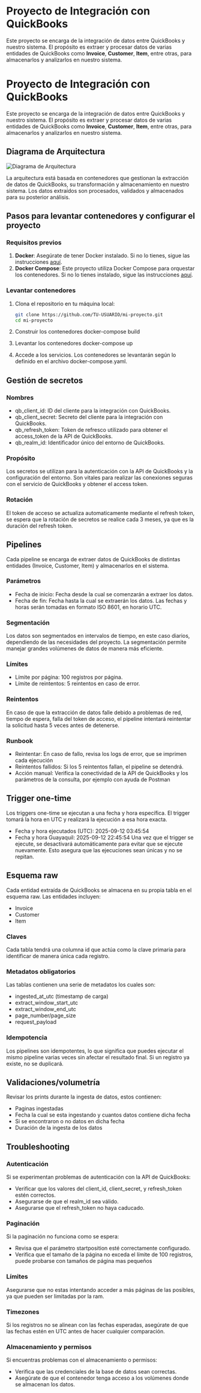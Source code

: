 # Proyecto de Integración con QuickBooks

Este proyecto se encarga de la integración de datos entre QuickBooks y nuestro sistema. El propósito es extraer y procesar datos de varias entidades de QuickBooks como **Invoice**, **Customer**, **Item**, entre otras, para almacenarlos y analizarlos en nuestro sistema.

# Proyecto de Integración con QuickBooks

Este proyecto se encarga de la integración de datos entre QuickBooks y nuestro sistema. El propósito es extraer y procesar datos de varias entidades de QuickBooks como **Invoice**, **Customer**, **Item**, entre otras, para almacenarlos y analizarlos en nuestro sistema.

## Diagrama de Arquitectura

![Diagrama de Arquitectura](./path_to_architecture_diagram.png)

La arquitectura está basada en contenedores que gestionan la extracción de datos de QuickBooks, su transformación y almacenamiento en nuestro sistema. Los datos extraídos son procesados, validados y almacenados para su posterior análisis.

## Pasos para levantar contenedores y configurar el proyecto

### Requisitos previos
1. **Docker**: Asegúrate de tener Docker instalado. Si no lo tienes, sigue las instrucciones [aquí](https://docs.docker.com/get-docker/).
2. **Docker Compose**: Este proyecto utiliza Docker Compose para orquestar los contenedores. Si no lo tienes instalado, sigue las instrucciones [aquí](https://docs.docker.com/compose/install/).

### Levantar contenedores

1. Clona el repositorio en tu máquina local:

   ```bash
   git clone https://github.com/TU-USUARIO/mi-proyecto.git
   cd mi-proyecto
2. Construir los contenedores
   docker-compose build
3. Levantar los contenedores
   docker-compose up
4. Accede a los servicios. Los contenedores se levantarán según lo definido en el archivo docker-compose.yaml.
## Gestión de secretos
### Nombres
- qb_client_id: ID del cliente para la integración con QuickBooks.
- qb_client_secret: Secreto del cliente para la integración con QuickBooks.
- qb_refresh_token: Token de refresco utilizado para obtener el access_token de la API de QuickBooks.
- qb_realm_id: Identificador único del entorno de QuickBooks.
### Propósito
Los secretos se utilizan para la autenticación con la API de QuickBooks y la configuración del entorno. Son vitales para realizar las conexiones seguras con el servicio de QuickBooks y obtener el access token.
### Rotación
El token de acceso se actualiza automaticamente mediante el refresh token, se espera que la rotación de secretos se realice cada 3 meses, ya que es la duración del refresh token.

## Pipelines
Cada pipeline se encarga de extraer datos de QuickBooks de distintas entidades (Invoice, Customer, Item) y almacenarlos en el sistema.
### Parámetros
- Fecha de inicio: Fecha desde la cual se comenzarán a extraer los datos.
- Fecha de fin: Fecha hasta la cual se extraerán los datos.
Las fechas y horas serán tomadas en formato ISO 8601, en horario UTC.
### Segmentación
Los datos son segmentados en intervalos de tiempo, en este caso diarios, dependiendo de las necesidades del proyecto. La segmentación permite manejar grandes volúmenes de datos de manera más eficiente.
### Límites
- Límite por página: 100 registros por página.
- Límite de reintentos: 5 reintentos en caso de error.
### Reintentos
En caso de que la extracción de datos falle debido a problemas de red, tiempo de espera, falla del token de acceso, el pipeline intentará reintentar la solicitud hasta 5 veces antes de detenerse.
### Runbook
- Reintentar: En caso de fallo, revisa los logs de error, que se imprimen cada ejecución
- Reintentos fallidos: Si los 5 reintentos fallan, el pipeline se detendrá.
- Acción manual: Verifica la conectividad de la API de QuickBooks y los parámetros de la consulta, por ejemplo con ayuda de Postman
## Trigger one-time
Los triggers one-time se ejecutan a una fecha y hora específica. El trigger tomará la hora en UTC y realizará la ejecución a esa hora exacta.
- Fecha y hora ejecutados (UTC): 2025-09-12 03:45:54
- Fecha y hora Guayaquil: 2025-09-12 22:45:54
Una vez que el trigger se ejecute, se desactivará automáticamente para evitar que se ejecute nuevamente. Esto asegura que las ejecuciones sean únicas y no se repitan.
## Esquema raw
Cada entidad extraída de QuickBooks se almacena en su propia tabla en el esquema raw. Las entidades incluyen:
- Invoice
- Customer
- Item
### Claves
Cada tabla tendrá una columna id que actúa como la clave primaria para identificar de manera única cada registro.
### Metadatos obligatorios
Las tablas contienen una serie de metadatos los cuales son:
- ingested_at_utc (timestamp de carga)
- extract_window_start_utc
- extract_window_end_utc
- page_number/page_size
- request_payload
### Idempotencia
Los pipelines son idempotentes, lo que significa que puedes ejecutar el mismo pipeline varias veces sin afectar el resultado final. Si un registro ya existe, no se duplicará.
## Validaciones/volumetría
Revisar los prints durante la ingesta de datos, estos contienen:
- Paginas ingestadas
- Fecha la cual se esta ingestando y cuantos datos contiene dicha fecha
- Si se encontraron o no datos en dicha fecha
- Duración de la ingesta de los datos
## Troubleshooting
### Autenticación
Si se experimentan problemas de autenticación con la API de QuickBooks:
- Verificar que los valores del client_id, client_secret, y refresh_token estén correctos.
- Asegurarse de que el realm_id sea válido.
- Asegurarse que el refresh_token no haya caducado.
### Paginación
Si la paginación no funciona como se espera:
- Revisa que el parámetro startposition esté correctamente configurado.
- Verifica que el tamaño de la página no exceda el límite de 100 registros, puede probarse con tamaños de página mas pequeños
### Límites
Asegurarse que no estas intentando acceder a más páginas de las posibles, ya que pueden ser limitadas por la ram.
### Timezones
Si los registros no se alinean con las fechas esperadas, asegúrate de que las fechas estén en UTC antes de hacer cualquier comparación.
### Almacenamiento y permisos
Si encuentras problemas con el almacenamiento o permisos:
- Verifica que las credenciales de la base de datos sean correctas.
- Asegúrate de que el contenedor tenga acceso a los volúmenes donde se almacenan los datos.
